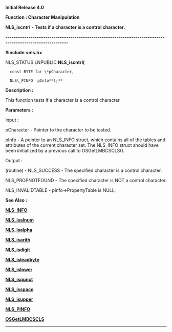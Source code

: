 




<!--
 /\* Font Definitions \*/
 @font-face
 {font-family:Helv;
 panose-1:2 11 6 4 2 2 2 3 2 4;}
@font-face
 {font-family:"Cambria Math";
 panose-1:2 4 5 3 5 4 6 3 2 4;}
 /\* Style Definitions \*/
 p.MsoNormal, li.MsoNormal, div.MsoNormal
 {margin-top:0cm;
 margin-right:0cm;
 margin-bottom:8.0pt;
 margin-left:0cm;
 line-height:107%;
 font-size:11.0pt;
 font-family:"Calibri",sans-serif;}
.MsoChpDefault
 {font-size:11.0pt;}
.MsoPapDefault
 {margin-bottom:8.0pt;
 line-height:107%;}
 /\* Page Definitions \*/
 @page WordSection1
 {size:612.0pt 792.0pt;
 margin:72.0pt 72.0pt 72.0pt 72.0pt;}
div.WordSection1
 {page:WordSection1;}
-->




**Initial Release 4.0**



**Function : Character Manipulation**



**NLS\_iscntrl** **- Tests if
a character is a control character.**


**----------------------------------------------------------------------------------------------------------**



**#include <nls.h>**



NLS\_STATUS
LNPUBLIC **NLS\_iscntrl(**  

      const BYTE far \*pCharacter,  

      NLS\_PINFO  pInfo**);**



**Description :**



This
function tests if a character is a control character.


 


**Parameters :**



Input :  

pCharacter  -  Pointer to the character to be tested.  

  

pInfo  -  A pointer to an NLS\_INFO struct, which contains all of the tables and
attributes of the current character set. The NLS\_INFO struct should have been
initialized by a previous call to OSGetLMBCSCLS().  

  




Output :  

(routine)  -  NLS\_SUCCESS - The specified character is a control character.  

NLS\_PROPNOTFOUND - The specified character is NOT a control character.  

NLS\_INVALIDTABLE - pInfo->PropertyTable is NULL;  

  

  




 **See Also :**


**[NLS\_INFO](notes:///8525872100478C66/61FD4E9848264AD28525620B006BA8BD/217FFE9B873C6C87852561C000787283)**


**[NLS\_isalnum](notes:///8525872100478C66/61FD4E9848264AD28525620B006BA8BD/9B0DEB96658335578525624A0060DA94)**


**[NLS\_isalpha](notes:///8525872100478C66/61FD4E9848264AD28525620B006BA8BD/47DB676D04D6779B8525623600583E55)**


**[NLS\_isarith](notes:///8525872100478C66/61FD4E9848264AD28525620B006BA8BD/89BC757CE8E60F5C85256236005708AE)**


**[NLS\_isdigit](notes:///8525872100478C66/61FD4E9848264AD28525620B006BA8BD/AC23F12FD99C7859852562360058614C)**


**[NLS\_isleadbyte](notes:///8525872100478C66/61FD4E9848264AD28525620B006BA8BD/9F81710E22AD976385256236005862AA)**


**[NLS\_islower](notes:///8525872100478C66/61FD4E9848264AD28525620B006BA8BD/D0F08625A57833F08525623600628F61)**


**[NLS\_ispunct](notes:///8525872100478C66/61FD4E9848264AD28525620B006BA8BD/5D3BA25EF320EC31852562360058658B)**


**[NLS\_isspace](notes:///8525872100478C66/61FD4E9848264AD28525620B006BA8BD/0E3C8C2005C054EE8525623600586435)**


**[NLS\_isupper](notes:///8525872100478C66/61FD4E9848264AD28525620B006BA8BD/BEEE73E750EFAD3785256236005866FB)**


**[NLS\_PINFO](notes:///8525872100478C66/61FD4E9848264AD28525620B006BA8BD/CD47F3E691E37C4E852561C00078D60C)**


**[OSGetLMBCSCLS](OSGetLMBCSCLS.md)**



----------------------------------------------------------------------------------------------------------


 





